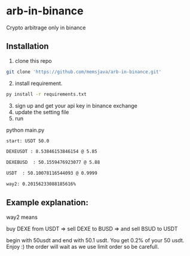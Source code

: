 # arb-in-binance
Crypto arbitrage only in binance

## Installation
1. clone this repo
```bash
git clone 'https://github.com/memsjava/arb-in-binance.git'
```
2. install requirement.
```bash
py install -r requirements.txt
```
3. sign up and get your api key in binance exchange
4. update the setting file
5. run

python main.py
```bash
start: USDT 50.0

DEXEUSDT : 8.53846153846154 @ 5.85

DEXEBUSD  : 50.1559476923077 @ 5.88

USDT  : 50.10078116544093 @ 0.9999

way2: 0.20156233088185616%
```

## Example explanation:
way2 means 

buy DEXE from USDT => 
sell DEXE to BUSD  => 
and sell BSUD to USDT 

begin with 50usdt and end with 50.1 usdt. You get 0.2% of your 50 usdt. Enjoy :)
the order will wait as we use limit order so be carefull.